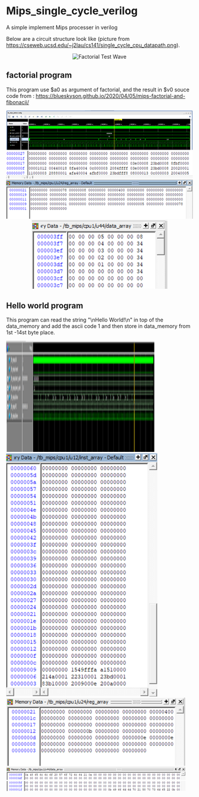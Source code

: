 # Mips_single_cycle_verilog
A simple implement Mips processer in verilog

Below are a circuit structure look like (picture from https://cseweb.ucsd.edu/~j2lau/cs141/single_cycle_cpu_datapath.png).

<div style="text-align:center;">
    <img src="https://cseweb.ucsd.edu/~j2lau/cs141/single_cycle_cpu_datapath.png" alt="Factorial Test Wave" />
</div>


## factorial program
This program use $a0 as argument of factorial, and the result in $v0
souce code from : https://blueskyson.github.io/2020/04/05/mips-factorial-and-fibonacii/

<div style="text-align:center;">
    <img src="https://github.com/dreamakerChao/Mips_single_cycle_verilog/blob/main/test_result_pic/factorial_test_wave.png" alt="Factorial Test Wave" />
</div>

<div style="text-align:center;">
    <img src="https://github.com/dreamakerChao/Mips_single_cycle_verilog/blob/main/test_result_pic/factorial_test_inst_mem.png" alt="Factorial Test Instruction Memory" />
</div>

<div style="text-align:center;">
    <img src="https://github.com/dreamakerChao/Mips_single_cycle_verilog/blob/main/test_result_pic/factorial_test_regarray.png" alt="Factorial Test Register Array" />
</div>

<div style="text-align:center;">
    <img src="https://github.com/dreamakerChao/Mips_single_cycle_verilog/blob/main/test_result_pic/factorial_test_data_mem.png" alt="Factorial Test Data Memory" />
</div>


## Hello world program
This program can read the string "\nHello World!\n" in top of the data_memory and add the ascii code 1 and then store in data_memory from 1st -14st byte place.

<div style="text-align:center; display:inline-block; margin-right:20px;">
    <img src="https://github.com/dreamakerChao/Mips_single_cycle_verilog/blob/main/test_result_pic/helloworld_test_wave.png" alt="Hello World Test Wave" width="400" height="300"/>
</div>

<div style="text-align:center; display:inline-block; margin-right:20px;">
    <img src="https://github.com/dreamakerChao/Mips_single_cycle_verilog/blob/main/test_result_pic/helloworld_inst_mem.png" alt="Hello World Test Instruction Memory" />
</div>

<div style="text-align:center; display:inline-block; margin-right:20px;">
    <img src="https://github.com/dreamakerChao/Mips_single_cycle_verilog/blob/main/test_result_pic/hello_world_test_regarray.png" alt="Hello World Test Register Array" />
</div>

<div style="text-align:center; display:inline-block; margin-right:20px;">
    <img src="https://github.com/dreamakerChao/Mips_single_cycle_verilog/blob/main/test_result_pic/hello_world_test_data_mem1.png" alt="Hello World Test Data Memory 1" />
</div>

<div style="text-align:center; display:inline-block; margin-right:20px;">
    <img src="https://github.com/dreamakerChao/Mips_single_cycle_verilog/blob/main/test_result_pic/hello_world_test_data_mem2.png" alt="Hello World Test Data Memory 2" />
</div>


